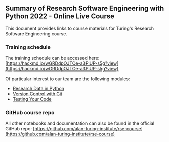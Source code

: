 ## Summary of Research Software Engineering with Python 2022 - Online Live Course 

This document provides links to course materials for Turing's Research Software Engineering course. 

### Training schedule 

The training schedule can be accessed here: [https://hackmd.io/wGRDdpOJTOe-a3PiUP-s5g?view](https://hackmd.io/wGRDdpOJTOe-a3PiUP-s5g?view)

Of particular interest to our team are the following modules:

- [Research Data in Python](https://alan-turing-institute.github.io/rse-course/html/module03_research_data_in_python/index.html)
- [Version Control with Git](https://alan-turing-institute.github.io/rse-course/html/module04_version_control_with_git/index.html)
- [Testing Your Code](https://alan-turing-institute.github.io/rse-course/html/module05_testing_your_code/index.html)

### GitHub course repo

All other notebooks and documentation can also be found in the official GitHub repo: [https://github.com/alan-turing-institute/rse-course](https://github.com/alan-turing-institute/rse-course)
